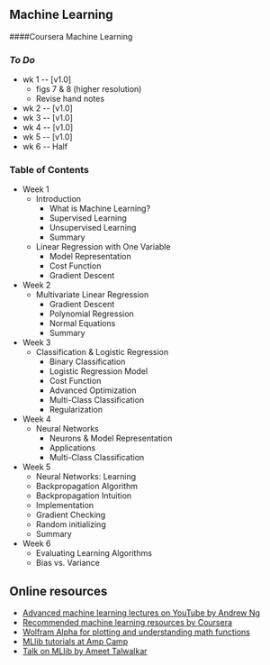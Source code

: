 ## Machine Learning 

####Coursera Machine Learning


### _To Do_

- wk 1 -- [v1.0]
	- figs 7 & 8 (higher resolution)
	- Revise hand notes
- wk 2 -- [v1.0]
- wk 3 -- [v1.0]
- wk 4 -- [v1.0]
- wk 5 -- [v1.0]
- wk 6 -- Half



### Table of Contents
<!-- toc -->
- Week 1 
	- Introduction
		- What is Machine Learning?
		- Supervised Learning
		- Unsupervised Learning
		- Summary
	- Linear Regression with One Variable
		- Model Representation
		- Cost Function
		- Gradient Descent	 	 
- Week 2
	- Multivariate Linear Regression
		- Gradient Descent
		- Polynomial Regression
		- Normal Equations
		- Summary
- Week 3
	- Classification & Logistic Regression
		- Binary Classification
		- Logistic Regression Model
		- Cost Function
		- Advanced Optimization
		- Multi-Class Classification
		- Regularization
- Week 4
	- Neural Networks
		- Neurons & Model Representation
		- Applications
		- Multi-Class Classification
- Week 5
	- Neural Networks: Learning
	- Backpropagation Algorithm
	- Backpropagation Intuition
	- Implementation
	- Gradient Checking
	- Random initializing
	- Summary
- Week 6
	- Evaluating Learning Algorithms
	- Bias vs. Variance  	    

<!-- tocstop -->





## Online resources

* [Advanced machine learning lectures on YouTube by Andrew Ng](https://www.youtube.com/course?list=ECA89DCFA6ADACE599)
* [Recommended machine learning resources by Coursera](https://share.coursera.org/wiki/index.php/ML:Useful_Resources)
* [Wolfram Alpha for plotting and understanding math functions](http://www.wolframalpha.com/input/?i=x+x^2+x^2*y+x^2*y^2+x^2*y^3+x^3*y+x^3*y^3)
* [MLlib tutorials at Amp Camp](http://ampcamp.berkeley.edu/5/)
* [Talk on MLlib by Ameet Talwalkar](https://www.youtube.com/watch?v=qSPqh7DiREM)


